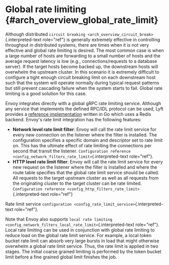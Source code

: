 Global rate limiting {#arch_overview_global_rate_limit}
====================

Although distributed
`circuit breaking <arch_overview_circuit_break>`{.interpreted-text
role="ref"} is generally extremely effective in controlling throughput
in distributed systems, there are times when it is not very effective
and global rate limiting is desired. The most common case is when a
large number of hosts are forwarding to a small number of hosts and the
average request latency is low (e.g., connections/requests to a database
server). If the target hosts become backed up, the downstream hosts will
overwhelm the upstream cluster. In this scenario it is extremely
difficult to configure a tight enough circuit breaking limit on each
downstream host such that the system will operate normally during
typical request patterns but still prevent cascading failure when the
system starts to fail. Global rate limiting is a good solution for this
case.

Envoy integrates directly with a global gRPC rate limiting service.
Although any service that implements the defined RPC/IDL protocol can be
used, Lyft provides a [reference
implementation](https://github.com/lyft/ratelimit) written in Go which
uses a Redis backend. Envoy's rate limit integration has the following
features:

-   **Network level rate limit filter**: Envoy will call the rate limit
    service for every new connection on the listener where the filter is
    installed. The configuration specifies a specific domain and
    descriptor set to rate limit on. This has the ultimate effect of
    rate limiting the connections per second that transit the listener.
    `Configuration reference
    <config_network_filters_rate_limit>`{.interpreted-text role="ref"}.
-   **HTTP level rate limit filter**: Envoy will call the rate limit
    service for every new request on the listener where the filter is
    installed and where the route table specifies that the global rate
    limit service should be called. All requests to the target upstream
    cluster as well as all requests from the originating cluster to the
    target cluster can be rate limited.
    `Configuration reference <config_http_filters_rate_limit>`{.interpreted-text
    role="ref"}

Rate limit service
`configuration <config_rate_limit_service>`{.interpreted-text
role="ref"}.

Note that Envoy also supports
`local rate limiting <config_network_filters_local_rate_limit>`{.interpreted-text
role="ref"}. Local rate limiting can be used in conjunction with global
rate limiting to reduce load on the global rate limit service. For
example, a local token bucket rate limit can absorb very large bursts in
load that might otherwise overwhelm a global rate limit service. Thus,
the rate limit is applied in two stages. The initial coarse grained
limiting is performed by the token bucket limit before a fine grained
global limit finishes the job.
